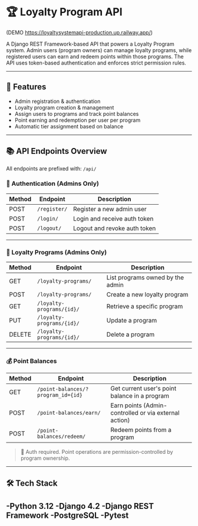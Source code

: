 # 🏆 Loyalty Program API 
(DEMO https://loyaltysystemapi-production.up.railway.app/)

A Django REST Framework-based API that powers a Loyalty Program system. Admin users (program owners) can manage loyalty programs, while registered users can earn and redeem points within those programs. The API uses token-based authentication and enforces strict permission rules.

---

## 🚀 Features

- Admin registration & authentication
- Loyalty program creation & management
- Assign users to programs and track point balances
- Point earning and redemption per user per program
- Automatic tier assignment based on balance


---

## 📚 API Endpoints Overview

All endpoints are prefixed with: `/api/`

### 🔐 Authentication (Admins Only)

| Method | Endpoint             | Description                         |
|--------|----------------------|-------------------------------------|
| POST   | `/register/`         | Register a new admin user           |
| POST   | `/login/`            | Login and receive auth token        |
| POST   | `/logout/`           | Logout and revoke auth token        |

---

### 🏢 Loyalty Programs (Admins Only)

| Method | Endpoint                         | Description                                |
|--------|----------------------------------|--------------------------------------------|
| GET    | `/loyalty-programs/`             | List programs owned by the admin           |
| POST   | `/loyalty-programs/`             | Create a new loyalty program               |
| GET    | `/loyalty-programs/{id}/`        | Retrieve a specific program                |
| PUT    | `/loyalty-programs/{id}/`        | Update a program                           |
| DELETE | `/loyalty-programs/{id}/`        | Delete a program                           |

---

### 💰 Point Balances

| Method | Endpoint                                   | Description                                           |
|--------|--------------------------------------------|-------------------------------------------------------|
| GET    | `/point-balances/?program_id={id}`         | Get current user's point balance in a program         |
| POST   | `/point-balances/earn/`                    | Earn points (Admin-controlled or via external action) |
| POST   | `/point-balances/redeem/`                  | Redeem points from a program                         |

> 🔐 Auth required. Point operations are permission-controlled by program ownership.


---

## 🛠️ Tech Stack
 -Python 3.12
 -Django 4.2
 -Django REST Framework
 -PostgreSQL 
 -Pytest
 ---

